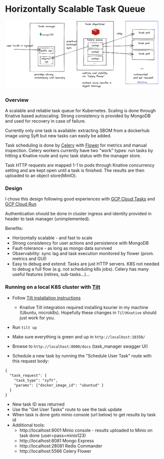 # Horizontally Scalable Task Queue 

![Architecture Overview](./docs/arch.png "Architecture Overview")

### Overview
A scalable and reliable task queue for Kubernetes.
Scaling is done through Knative based autoscaling. Strong consistency is provided by MongoDB and used for recovery in case of failure.

Currently only one task is available: extracting SBOM from a dockerhub image using Syft but new tasks can easily be added.

Task scheduling is done by [Celery](https://docs.celeryq.dev) with [Flower](flower.readthedocs.io) for metrics and manual inspection. Celery workers currently have two "work" types: run tasks by hitting a Knative route and sync task status with the manager store.

Task HTTP requests are mapped 1-1 to pods through Knative concurrency setting and are kept open until a task is finished.
The results are then uploaded to an object store(MinIO).

### Design
I chose this design following good experiences with [GCP Cloud Tasks](https://cloud.google.com/tasks) and [GCP Cloud Run](https://cloud.google.com/run)

Authentication should be done in cluster ingress and identity provided in header to task manager (unimplemented).

Benefits:
* Horizontally scalable - and fast to scale
* Strong consistency for user actions and persistence with MongoDB
* Fault-tolerance - as long as mongo data survived
* Observability: sync lag and task execution monitored by flower (prom. metrics and GUI)
* Easy to debug and extend: Tasks are just HTTP servers. K8S not needed to debug a full flow (e.g. not scheduling k8s jobs). Celery has many useful features (retires, sub-tasks...)...


### Running on a local K8S cluster with [Tilt](https://tilt.dev/)
* Follow [Tilt installation instructions](https://docs.tilt.dev/install.html)
    
    * Knative Tilt integration required installing kourier in my machine (Ubuntu, microk8s). Hopefully these changes in `TiltKnative` should just work for you.

* Run `tilt up`
* Make sure everything is green and up in `http://localhost:10350/`
* Browse to `http://localhost:8000/docs` (task_manager swagger UI)
* Schedule a new task by running the "Schedule User Task" route with this request body:
```
{
  "task_request": {
    "task_type": "syft",
    "params": {"docker_image_id": "ubuntud" }
  }
}
```
* New task ID was returned
* Use the "Get User Tasks" route to see the task update
* When task is done goto minio console (url below) to get results by task id
* Additional tools:
    * http://localhost:9001 Minio console - results uploaded to Minio on task done (user=pass=minio123)
    * http://localhost:8081 Mongo Express
    * http://localhost:28081 Redis Commander
    * http://localhost:5566 Celery Flower




